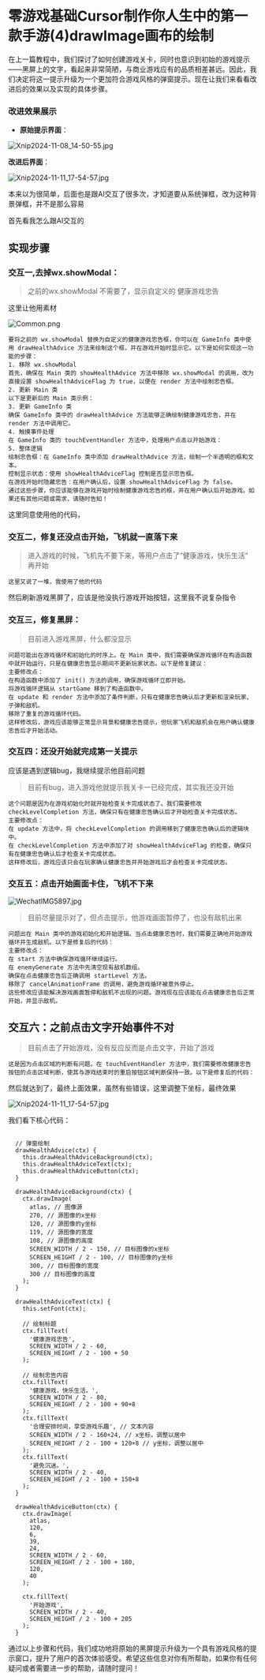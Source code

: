 # 零游戏基础Cursor制作你人生中的第一款手游(4)drawImage画布的绘制



在上一篇教程中，我们探讨了如何创建游戏关卡，同时也意识到初始的游戏提示——黑屏上的文字，看起来非常简陋，与商业游戏应有的品质相差甚远。因此，我们决定将这一提示升级为一个更加符合游戏风格的弹窗提示。现在让我们来看看改进后的效果以及实现的具体步骤。

### 改进效果展示

- **原始提示界面**：

![Xnip2024-11-08_14-50-55.jpg](https://www.cctvcloud.cn/usr/uploads/2024/11/1806400294.jpg)

**改进后界面**：

![Xnip2024-11-11_17-54-57.jpg](https://www.cctvcloud.cn/usr/uploads/2024/11/2782301238.jpg)

本来以为很简单，后面也是跟AI交互了很多次，才知道要从系统弹框，改为这种背景弹框，并不是那么容易

首先看我怎么跟AI交互的

## 实现步骤

### 交互一,去掉wx.showModal：

>  之前的wx.showModal 不需要了，显示自定义的 健康游戏忠告

这里让他用素材

![Common.png](https://www.cctvcloud.cn/usr/uploads/2024/11/333434210.png)



```
要将之前的 wx.showModal 替换为自定义的健康游戏忠告框，你可以在 GameInfo 类中使用 drawHealthAdvice 方法来绘制这个框，并在游戏开始时显示它。以下是如何实现这一功能的步骤：
1. 移除 wx.showModal
首先，确保在 Main 类的 showHealthAdvice 方法中移除 wx.showModal 的调用，改为直接设置 showHealthAdviceFlag 为 true，以便在 render 方法中绘制忠告框。
2. 更新 Main 类
以下是更新后的 Main 类示例：
3. 更新 GameInfo 类
确保 GameInfo 类中的 drawHealthAdvice 方法能够正确绘制健康游戏忠告，并在 render 方法中调用它。
4. 触摸事件处理
在 GameInfo 类的 touchEventHandler 方法中，处理用户点击以开始游戏：
5. 整体逻辑
绘制忠告框：在 GameInfo 类中添加 drawHealthAdvice 方法，绘制一个半透明的框和文本。
控制显示状态：使用 showHealthAdviceFlag 控制是否显示忠告框。
在游戏开始时隐藏忠告：在用户确认后，设置 showHealthAdviceFlag 为 false。
通过这些步骤，你应该能够在游戏开始时绘制健康游戏忠告的框，并在用户确认后开始游戏。如果还有其他问题或需求，请随时告知！
```

这里同意使用他的代码，

### 交互二，修复还没点击开始，飞机就一直落下来

>进入游戏的时候，飞机先不要下来，等用户点击了“健康游戏，快乐生活” 再开始

```
这里又说了一堆，我使用了他的代码
```

然后刷新游戏黑屏了，应该是他没执行游戏开始按钮，这里我不说复杂指令

### 交互三，修复黑屏：

> 目前进入游戏黑屏，什么都没显示

```
问题可能出在游戏循环和初始化的时序上。在 Main 类中，我们需要确保游戏循环在构造函数中就开始运行，只是在健康忠告显示期间不更新玩家状态。以下是修复建议：
主要修改点：
在构造函数中添加了 init() 方法的调用，确保游戏循环立即开始。
将游戏循环逻辑从 startGame 移到了构造函数中。
在 update 和 render 方法中添加了条件判断，只有在健康忠告确认后才更新和渲染玩家、子弹和敌机。
移除了重复的游戏循环代码。
这样修改后，游戏应该能够正常显示背景和健康忠告提示，但玩家飞机和敌机会在用户确认健康忠告后才开始活动。
```

### 交互四：还没开始就完成第一关提示

应该是遇到逻辑bug，我继续提示他目前问题

> 目前有bug，进入游戏他就提示我关卡一已经完成，其实我还没开始

```
这个问题是因为在游戏初始化时就开始检查关卡完成状态了。我们需要修改 checkLevelCompletion 方法，确保只有在健康忠告确认后才开始检查关卡完成状态。
主要修改点：
在 update 方法中，将 checkLevelCompletion 的调用移到了健康忠告确认后的逻辑块中。
在 checkLevelCompletion 方法中添加了对 showHealthAdviceFlag 的检查，确保只有在健康忠告确认后才检查关卡完成状态。
这样修改后，游戏应该只会在玩家确认健康忠告并开始游戏后才会检查关卡完成状态。
```

### 交互五：点击开始画面卡住，飞机不下来

![WechatIMG5897.jpg](https://www.cctvcloud.cn/usr/uploads/2024/11/2203866556.jpg)

> 目前尽量提示对了，但点击提示，他游戏画面暂停了，也没有敌机出来

```
问题出在 Main 类中的游戏初始化和开始逻辑。当点击健康忠告时，我们需要正确地开始游戏循环并生成敌机。以下是修复后的代码：
主要修改点：
在 start 方法中确保游戏循环继续运行。
在 enemyGenerate 方法中先清空现有敌机数组。
确保在点击健康忠告后正确调用 startLevel 方法。
移除了 cancelAnimationFrame 的调用，避免游戏循环被意外停止。
这些修改应该能解决游戏画面暂停和敌机不出现的问题。游戏现在应该能在点击健康忠告后正常开始，并显示敌机。
```

## 交互六：之前点击文字开始事件不对

> 目前点击了开始游戏，没有反应反而是点击文字，开始了游戏

```
这是因为点击区域的判断有问题。在 touchEventHandler 方法中，我们需要修改健康忠告按钮的点击区域判断，使其与游戏结束时的重启按钮区域判断保持一致。以下是修复后的代码：
```

然后就达到了，最终上面效果，虽然有些错误，这里调整下坐标，最终效果

![Xnip2024-11-11_17-54-57.jpg](https://www.cctvcloud.cn/usr/uploads/2024/11/2782301238.jpg)

我们看下核心代码：

```

  // 弹窗绘制
  drawHealthAdvice(ctx) {
    this.drawHealthAdviceBackground(ctx);
    this.drawHealthAdviceText(ctx);
    this.drawHealthAdviceButton(ctx);
  }

  drawHealthAdviceBackground(ctx) {
    ctx.drawImage(
      atlas, // 图像源
      270, // 源图像的x坐标
      120, // 源图像的y坐标
      119, // 源图像的宽度
      108, // 源图像的高度
      SCREEN_WIDTH / 2 - 150, // 目标图像的x坐标
      SCREEN_HEIGHT / 2 - 100, // 目标图像的y坐标
      300, // 目标图像的宽度
      300 // 目标图像的高度
    );
  }

  drawHealthAdviceText(ctx) {
    this.setFont(ctx);

    // 绘制标题
    ctx.fillText(
      '健康游戏忠告',
      SCREEN_WIDTH / 2 - 60,
      SCREEN_HEIGHT / 2 - 100 + 50
    );

    // 绘制忠告内容
    ctx.fillText(
      '健康游戏，快乐生活。',
      SCREEN_WIDTH / 2 - 80,
      SCREEN_HEIGHT / 2 - 100 + 90+8
    );
    ctx.fillText(
      '合理安排时间，享受游戏乐趣', // 文本内容
      SCREEN_WIDTH / 2 - 160+24, // x坐标，调整以居中
      SCREEN_HEIGHT / 2 - 100 + 120+8 // y坐标，调整以居中
    );
    ctx.fillText(
      '避免沉迷。',
      SCREEN_WIDTH / 2 - 40,
      SCREEN_HEIGHT / 2 - 100 + 150+8
    );
  }

  drawHealthAdviceButton(ctx) {
    ctx.drawImage(
      atlas,
      120,
      6,
      39,
      24,
      SCREEN_WIDTH / 2 - 60,
      SCREEN_HEIGHT / 2 - 100 + 180,
      120,
      40
    );

    ctx.fillText(
      '开始游戏',
      SCREEN_WIDTH / 2 - 40,
      SCREEN_HEIGHT / 2 - 100 + 205
    );
  }
```

通过以上步骤和代码，我们成功地将原始的黑屏提示升级为一个具有游戏风格的提示窗口，提升了用户的首次体验感受。希望这些信息对你有所帮助，如果你有任何疑问或者需要进一步的帮助，请随时提问！